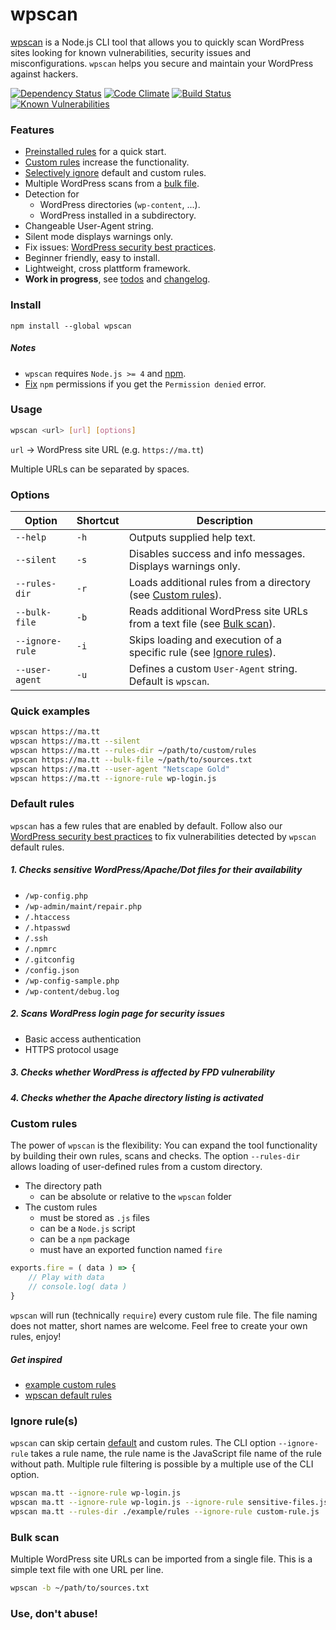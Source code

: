 # wpscan

[wpscan](https://www.npmjs.com/package/wpscan) is a Node.js CLI tool that allows you to quickly scan WordPress sites looking for known vulnerabilities, security issues and misconfigurations. `wpscan` helps you secure and maintain your WordPress against hackers.

[![Dependency Status](https://david-dm.org/sergejmueller/wpscan.svg)](https://david-dm.org/sergejmueller/wpscan)
[![Code Climate](https://codeclimate.com/github/sergejmueller/wpscan/badges/gpa.svg)](https://codeclimate.com/github/sergejmueller/wpscan)
[![Build Status](https://travis-ci.org/sergejmueller/wpscan.svg?branch=master)](https://travis-ci.org/sergejmueller/wpscan)
[![Known Vulnerabilities](https://snyk.io/test/github/sergejmueller/wpscan/badge.svg)](https://snyk.io/test/github/sergejmueller/wpscan)


### Features

- [Preinstalled rules](#default-rules) for a quick start.
- [Custom rules](#custom-rules) increase the functionality.
- [Selectively ignore](#ignore-rules) default and custom rules.
- Multiple WordPress scans from a [bulk file](#bulk-scan).
- Detection for
  - WordPress directories (`wp-content`, ...).
  - WordPress installed in a subdirectory.
- Changeable User-Agent string.
- Silent mode displays warnings only.
- Fix issues: [WordPress security best practices](HOWTO.md).
- Beginner friendly, easy to install.
- Lightweight, cross plattform framework.
- **Work in progress**, see [todos](TODO.md) and [changelog](CHANGELOG.md).


### Install

```
npm install --global wpscan
```

##### Notes
* `wpscan` requires `Node.js >= 4` and [npm](http://blog.npmjs.org/post/85484771375/how-to-install-npm).
* [Fix](https://docs.npmjs.com/getting-started/fixing-npm-permissions) `npm` permissions if you get the `Permission denied` error.


### Usage

```bash
wpscan <url> [url] [options]
```

`url` → WordPress site URL (e.g. `https://ma.tt`)

Multiple URLs can be separated by spaces.


### Options

Option | Shortcut | Description
------ | -------- | -----------
`--help` | `-h` | Outputs supplied help text.
`--silent` | `-s` | Disables success and info messages. Displays warnings only.
`--rules-dir` | `-r` | Loads additional rules from a directory (see [Custom rules](#custom-rules)).
`--bulk-file` | `-b` | Reads additional WordPress site URLs from a text file (see [Bulk scan](#bulk-scan)).
`--ignore-rule` | `-i` | Skips loading and execution of a specific rule (see [Ignore rules](#ignore-rules)).
`--user-agent` | `-u` | Defines a custom `User-Agent` string. Default is `wpscan`.


### Quick examples

```bash
wpscan https://ma.tt
wpscan https://ma.tt --silent
wpscan https://ma.tt --rules-dir ~/path/to/custom/rules
wpscan https://ma.tt --bulk-file ~/path/to/sources.txt
wpscan https://ma.tt --user-agent "Netscape Gold"
wpscan https://ma.tt --ignore-rule wp-login.js
```


### Default rules

`wpscan` has a few rules that are enabled by default. Follow also our [WordPress security best practices](HOWTO.md) to fix vulnerabilities detected by `wpscan` default rules.

##### 1. Checks sensitive WordPress/Apache/Dot files for their availability
  - `/wp-config.php`
  - `/wp-admin/maint/repair.php`
  - `/.htaccess`
  - `/.htpasswd`
  - `/.ssh`
  - `/.npmrc`
  - `/.gitconfig`
  - `/config.json`
  - `/wp-config-sample.php`
  - `/wp-content/debug.log`

##### 2. Scans WordPress login page for security issues
  - Basic access authentication
  - HTTPS protocol usage

##### 3. Checks whether WordPress is affected by FPD vulnerability

##### 4. Checks whether the Apache directory listing is activated


### Custom rules

The power of `wpscan` is the flexibility: You can expand the tool functionality by building their own rules, scans and checks. The option `--rules-dir` allows loading of user-defined rules from a custom directory.

- The directory path
  - can be absolute or relative to the `wpscan` folder
- The custom rules
  - must be stored as `.js` files
  - can be a `Node.js` script
  - can be a `npm` package
  - must have an exported function named `fire`

```javascript
exports.fire = ( data ) => {
    // Play with data
    // console.log( data )
}
```

`wpscan` will run (technically `require`) every custom rule file. The file naming does not matter, short names are welcome. Feel free to create your own rules, enjoy!

##### Get inspired
- [example custom rules](example/rules)
- [wpscan default rules](lib/rules)


### Ignore rule(s)

`wpscan` can skip certain [default](lib/rules) and custom rules. The CLI option `--ignore-rule` takes a rule name, the rule name is the JavaScript file name of the rule without path. Multiple rule filtering is possible by a multiple use of the CLI option.

```bash
wpscan ma.tt --ignore-rule wp-login.js
wpscan ma.tt --ignore-rule wp-login.js --ignore-rule sensitive-files.js
wpscan ma.tt --rules-dir ./example/rules --ignore-rule custom-rule.js
```


### Bulk scan

Multiple WordPress site URLs can be imported from a single file. This is a simple text file with one URL per line.

```bash
wpscan -b ~/path/to/sources.txt
```


### Use, don't abuse!
